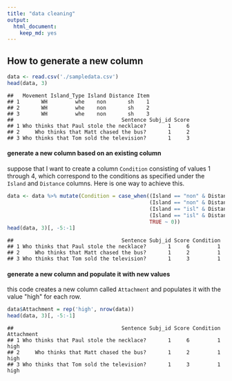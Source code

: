```yaml
---
title: "data cleaning"
output:
  html_document:
    keep_md: yes
---
```


## How to generate a new column



```r
data <- read.csv('./sampledata.csv')
head(data, 3)
```

```
##   Movement Island_Type Island Distance Item
## 1       WH         whe    non       sh    1
## 2       WH         whe    non       sh    2
## 3       WH         whe    non       sh    3
##                                   Sentence Subj_id Score
## 1 Who thinks that Paul stole the necklace?       1     6
## 2     Who thinks that Matt chased the bus?       1     2
## 3 Who thinks that Tom sold the television?       1     3
```
#### generate a new column based on an existing column
suppose that I want to create a column `Condition` consisting of values 1 through 4, which correspond to the conditions as specified under the `Island` and `Distance` columns. Here is one way to achieve this.

```r
data <- data %>% mutate(Condition = case_when((Island == "non" & Distance == "sh") ~ 1,
                                              (Island == "non" & Distance == "lg") ~ 2,
                                              (Island == "isl" & Distance == "sh") ~ 3,
                                              (Island == "isl" & Distance == "lg") ~ 4,
                                              TRUE ~ 0))
head(data, 3)[, -5:-1]
```

```
##                                   Sentence Subj_id Score Condition
## 1 Who thinks that Paul stole the necklace?       1     6         1
## 2     Who thinks that Matt chased the bus?       1     2         1
## 3 Who thinks that Tom sold the television?       1     3         1
```
#### generate a new column and populate it with new values
this code creates a new column called `Attachment` and populates it with the value "high" for each row.

```r
data$Attachment = rep('high', nrow(data))
head(data, 3)[, -5:-1]
```

```
##                                   Sentence Subj_id Score Condition Attachment
## 1 Who thinks that Paul stole the necklace?       1     6         1       high
## 2     Who thinks that Matt chased the bus?       1     2         1       high
## 3 Who thinks that Tom sold the television?       1     3         1       high
```



